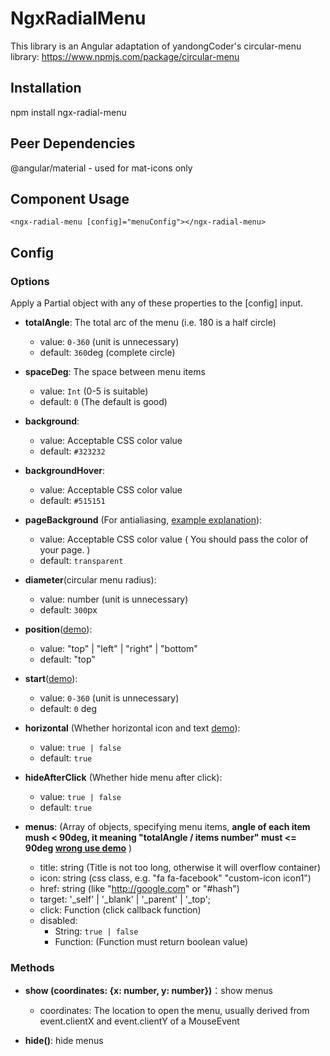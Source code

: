 # NgxRadialMenu

This library is an Angular adaptation of yandongCoder's circular-menu library:
https://www.npmjs.com/package/circular-menu

## Installation

npm install ngx-radial-menu

## Peer Dependencies

@angular/material - used for mat-icons only

## Component Usage

`<ngx-radial-menu [config]="menuConfig"></ngx-radial-menu>`

## Config

### Options

Apply a Partial<MenuConfig> object with any of these properties to the [config] input.

- **totalAngle**: The total arc of the menu (i.e. 180 is a half circle)
  - value: ```0-360``` (unit is unnecessary)
  - default: ```360```deg (complete circle)
- **spaceDeg**: The space between menu items
  - value: ```Int``` (0-5 is suitable)
  - default: ```0``` (The default is good)
- **background**:
  - value: Acceptable CSS color value
  - default: ```#323232```
- **backgroundHover**:
  - value: Acceptable CSS color value
  - default: ```#515151```
- **pageBackground** (For antialiasing, [example explanation](https://raw.githubusercontent.com/yandongCoder/circular-menu/master/examples/images/CMenu-antialiasing.png)):
  - value: Acceptable CSS color value ( You should pass the color of your page. )
  - default: ```transparent```
- **diameter**(circular menu radius):
  - value:  number (unit is unnecessary)
  - default: ```300```px
- **position**([demo](https://jsfiddle.net/yandongCoder/c00qb1kh/7/)):
  - value: "top" | "left" | "right" | "bottom"
  - default: "top"
- **start**([demo](https://jsfiddle.net/yandongCoder/c00qb1kh/8/)):
  - value: ```0-360``` (unit is unnecessary)
  - default: ```0``` deg
- **horizontal** (Whether horizontal icon and text [demo](https://jsfiddle.net/yandongCoder/c00qb1kh/9/)):
  - value: ```true | false```
  - default: ```true```
- **hideAfterClick** (Whether hide menu after click):
  - value: ```true | false```
  - default: ```true```

- **menus**: (Array of objects, specifying menu items, **angle of each item mush < 90deg, it meaning "totalAngle / items number" must <= 90deg [wrong use demo](https://jsfiddle.net/yandongCoder/c00qb1kh/10/)** )
  - title: string (Title is not too long, otherwise it will overflow container)
  - icon: string (css class, e.g. "fa fa-facebook" "custom-icon icon1")
  - href: string (like "http://google.com" or "#hash")
  - target: '_self' | '_blank' | '_parent' | '_top';
  - click: Function (click callback function)
  - disabled:
    - String: ```true | false```
    - Function: (Function must return boolean value)

### Methods

- **show (coordinates: {x: number, y: number})**：show menus
  - coordinates: The location to open the menu, usually derived from event.clientX and event.clientY of a MouseEvent

- **hide()**: hide menus
